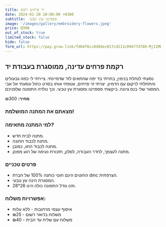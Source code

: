 ```yaml
---
title: זר פרחים רקום
date: 2024-01-20 10:00:00 +0300
subtitle:  פספרטו ועץ טבעי
image: '/images/gallery/embroidery-flowers.jpeg'
price: ₪300
out_of_stock: true
limited_stock: false
hide: false
form_url: https://pay.grow.link/fd64f6cc8d8dec817cd211c09477d780-MjI1MDc0Mw
---
```


## רקמת פרחים עדינה, ממוסגרת בעבודת יד

נסעתי לנחלת בנימין, בחרתי בד יפה שהתאים לזר שדמיינתי.
ציירתי לי כמה גבעולים והתחלתי לרקום עם הדמיון.
יצרתי זר פרחים, עטפתי אותו בסרט כחול ונסעתי אל אבי המסגר שלי בנס ציונה.
ביקשתי פספרטו ומסגרת עץ טבעי.
וכך נולדה התמונה שלפניכם.

**מחיר:** ₪300

### מצאתם את המתנה המושלמת!


### למי המתנה מתאימה?

- מתנה לבית חדש.
- מתנה לכבוד חתונה.
- מתנה לכבוד החג, כמובן.
- מתנה לעצמך, לחדר העבודה, לסלון, תזכורת נעימה של רגע מפנק.

### פרטים טכניים
- החוטים הינם חוטי כותנה 100% של חברת dmc הצרפתית.
- המסגרת הינה עץ טבעי.
- גודל התמונה כולה הינו 26*28 cm.

### אפשרויות משלוח:

- איסוף עצמי מרחובות - ללא עלות
- משלוח בדואר רשום - ₪25
- משלוח עם שליח עד הבית - ₪40 
